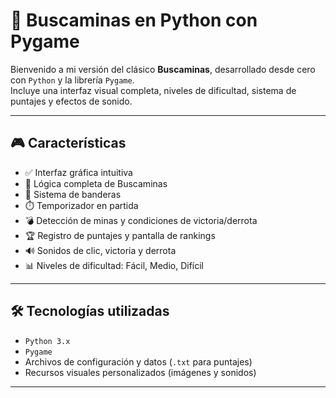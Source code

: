 # 🧨 Buscaminas en Python con Pygame

Bienvenido a mi versión del clásico **Buscaminas**, desarrollado desde cero con `Python` y la librería `Pygame`.  
Incluye una interfaz visual completa, niveles de dificultad, sistema de puntajes y efectos de sonido.

---

## 🎮 Características

- ✅ Interfaz gráfica intuitiva
- 🧠 Lógica completa de Buscaminas
- 🚩 Sistema de banderas
- ⏱️ Temporizador en partida
- 💣 Detección de minas y condiciones de victoria/derrota
- 🏆 Registro de puntajes y pantalla de rankings
- 🔊 Sonidos de clic, victoria y derrota
- 📊 Niveles de dificultad: Fácil, Medio, Difícil

---

## 🛠️ Tecnologías utilizadas

- `Python 3.x`
- `Pygame`
- Archivos de configuración y datos (`.txt` para puntajes)
- Recursos visuales personalizados (imágenes y sonidos)

---
